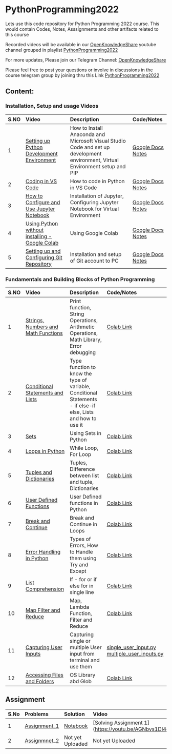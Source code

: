 # PythonProgramming2022
Lets use this code repository for Python Programming 2022 course. This would contain Codes, Notes, Asssignments and other artifacts related to this course

Recorded videos will be available in our [OpenKnowledgeShare](https://www.youtube.com/c/OpenKnowledgeShare) youtube channel grouped in playlist [PythonProgramming2022](https://www.youtube.com/playlist?list=PLn5PAhxpfD4s64Pjasm4apZOVijlkFyV-)

For more updates, Please join our Telegram Channel: [OpenKnowledgeShare](https://t.me/openknowledgeshare)

Please feel free to post your questions or involve in discussions in the course telegram group by joining thru this Link [PythonProgramming2022](https://t.me/+mRXIH-0hwWdhZThl)

## Content:

### Installation, Setup and usage Videos
| S.NO        | Video           | Description  | Code/Notes
| ------------- |:-------------|:-----| :-----|
| 1     |[Setting up Python Development Environment](https://youtu.be/cuJNX_A7cLk) |  How to Install Anaconda and Microsoft Visual Studio Code and set up development environment, Virtual Environment setup and PIP | [Google Docs Notes](https://docs.google.com/document/d/1aX9eONW92qXcDC2hQhCEq2HkFrAJMJFG8nXz3lZvVLk/edit?usp=sharing) |
| 2     |[Coding in VS Code](https://www.youtube.com/watch?v=tuG7MvP6WBw) | How to code in Python in VS Code | [Google Docs Notes](https://docs.google.com/document/d/1aX9eONW92qXcDC2hQhCEq2HkFrAJMJFG8nXz3lZvVLk/edit?usp=sharing) |
| 3    |[How to Configure and Use Jupyter Notebook](https://youtu.be/uOBCmSZWer0) |  Installation of Jupyter, Configuring Jupyter Notebook for Virtual Environment | [Google Docs Notes](https://docs.google.com/document/d/1aX9eONW92qXcDC2hQhCEq2HkFrAJMJFG8nXz3lZvVLk/edit?usp=sharing) |
| 4     |[Using Python without installing - Google Colab](https://youtu.be/MAeGQmX30k4) |  Using Google Colab | [Google Docs Notes](https://docs.google.com/document/d/1aX9eONW92qXcDC2hQhCEq2HkFrAJMJFG8nXz3lZvVLk/edit?usp=sharing) |
| 5     |[Setting up and Configuring Git Repository](https://youtu.be/GH3PlYP-ykc) |  Installation and setup of Git account to PC | [Google Docs Notes](https://docs.google.com/document/d/1aX9eONW92qXcDC2hQhCEq2HkFrAJMJFG8nXz3lZvVLk/edit?usp=sharing) |

### Fundamentals and Building Blocks of Python Programming
| S.NO        | Video           | Description  | Code/Notes
| ------------- |:-------------|:-----| :-----|
| 1     |[Strings, Numbers and Math Functions](https://youtu.be/LwikiZHWg-E) |  Print function, String Operations, Arithmetic Operations, Math Library, Error debugging | [Colab Link](https://colab.research.google.com/drive/1BNSi-hoLMODI_0QnQBLAjG8udHgIIMDc#scrollTo=7jILA_V3TP1F) | 
| 2     |[Conditional Statements and Lists](https://www.youtube.com/watch?v=FAjbHQTxVA4) | Type function to know the type of variable, Conditional Statements - if else-if else, Lists and how to use it | [Colab Link](https://colab.research.google.com/drive/1BNSi-hoLMODI_0QnQBLAjG8udHgIIMDc#scrollTo=03QI1bFabEsM) |
| 3     |[Sets](https://youtu.be/YBQGiTaduJA) | Using Sets in Python | [Colab Link](https://colab.research.google.com/drive/1BNSi-hoLMODI_0QnQBLAjG8udHgIIMDc#scrollTo=wqNT87D3msPQ) |
| 4     |[Loops in Python](https://www.youtube.com/watch?v=WdGeTR_A6zM) | While Loop, For Loop| [Colab Link](https://colab.research.google.com/drive/1BNSi-hoLMODI_0QnQBLAjG8udHgIIMDc#scrollTo=1zeeT7f6kBPw) |
| 5     |[Tuples and Dictionaries](https://www.youtube.com/watch?v=CXeNibDJMr8) | Tuples, Difference between list and tuple, Dictionaries | [Colab Link](https://colab.research.google.com/drive/1BNSi-hoLMODI_0QnQBLAjG8udHgIIMDc#scrollTo=E83GeNKfsl0l) |
| 6     |[User Defined Functions](https://youtu.be/SVyUPogl3lI) | User Defined functions in Python | [Colab Link](https://colab.research.google.com/drive/1BNSi-hoLMODI_0QnQBLAjG8udHgIIMDc#scrollTo=vf0AGFcX3R1d&line=1&uniqifier=1) |
| 7     |[Break and Continue](https://youtu.be/YRCV7N4OLXM) | Break and Continue in Loops | [Colab Link](https://colab.research.google.com/drive/1BNSi-hoLMODI_0QnQBLAjG8udHgIIMDc#scrollTo=9LxBALaxci36) |
| 8     |[Error Handling in Python](https://youtu.be/9hKFXo6lsTg) | Types of Errors, How to Handle them using Try and Except | [Colab Link](https://colab.research.google.com/drive/1BNSi-hoLMODI_0QnQBLAjG8udHgIIMDc#scrollTo=Jf3yj4kCgwdm) |
| 9     |[List Comprehension](https://youtu.be/9hKFXo6lsTg) | If - for or if else for in single line | [Colab Link](https://colab.research.google.com/drive/1BNSi-hoLMODI_0QnQBLAjG8udHgIIMDc#scrollTo=lmr9AHDAbw3R) |
| 10     |[Map Filter and Reduce](https://youtu.be/o_nHlhSm2Do) | Map, Lambda Function, Filter and Reduce | [Colab Link](https://colab.research.google.com/drive/1BNSi-hoLMODI_0QnQBLAjG8udHgIIMDc#scrollTo=zGOGSJ7tkmAl&line=1&uniqifier=1) |
| 11     |[Capturing User Inputs](https://youtu.be/GiNnN3ZZ-VQ) | Capturing single or multiple User input from terminal and use them | [single_user_input.py](https://github.com/RajuSaladi/PythonProgramming2022/blob/main/Code/InputFunctions/single_user_input.py) [multiple_user_inputs.py](https://github.com/RajuSaladi/PythonProgramming2022/blob/main/Code/InputFunctions/multiple_user_inputs.py)|
| 12    | [Accessing Files and Folders](https://youtu.be/GsgmdIjxR2M) | OS Library abd Glob | [Colab Link](https://colab.research.google.com/drive/1BNSi-hoLMODI_0QnQBLAjG8udHgIIMDc#scrollTo=_VCsU_uIfNlV&line=1&uniqifier=1) |

## Assignment

| S.No | Problems  | Solution | Video
|:-----| :-----| :-----| :-----|
|1 | [Assignment_1](https://github.com/RajuSaladi/PythonProgramming2022/blob/main/Assignments/Assignment1/Questions1.txt) | [Notebook](https://github.com/RajuSaladi/PythonProgramming2022/blob/main/Assignments/Assignment1/solutions_to_assignment1.ipynb) | [Solving Assignment 1] (https://youtu.be/AGNbvs1DI4c) |
|2 | [Assignmnet_2](https://github.com/RajuSaladi/PythonProgramming2022/blob/main/Assignments/Assignment2/Questions2.txt) | Not yet Uploaded | Not yet Uploaded |
